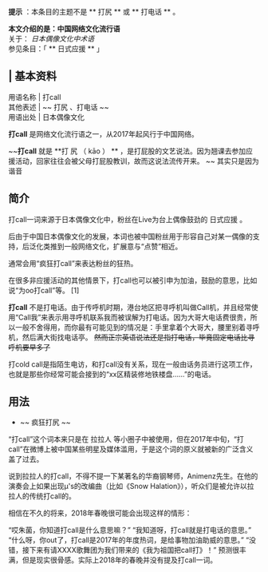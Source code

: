 **提示** ：本条目的主题不是 ** 打尻  ** 或 ** 打电话  ** 。

**本文介绍的是：中国网络文化流行语**  
关于： _日本偶像文化中术语_  
参见条目：「 ** 日式应援  ** 」

|  **基本资料**  
---  
用语名称  |  打call   
其他表述  |  ~~ 打尻  、打电话 ~~  
用语出处  |  日本偶像文化   
  
**打call** 是网络文化流行语之一，从2017年起风行于中国网络。

~~**打call** 就是 **打 尻  （  kāo  ）  **
，是打屁股的文艺说法。因为翘课去参加应援活动，回家往往会被父母打屁股教训，故而这说法流传开来。 ~~ 其实只是因为谐音

##  简介

打call一词来源于日本偶像文化中，粉丝在Live为台上偶像鼓劲的  日式应援  。

后由于中国日本偶像文化的发展，本词也被中国粉丝用于形容自己对某一偶像的支持，后泛化类推到一般网络文化，扩展意与“点赞”相近。

通常会用“疯狂打call”来表达粉丝的狂热。

在很多非应援活动的其他情景下，打call也可以被引申为加油，鼓励的意思，比如说“为oo打call”等。  [1]

**打call**
不是打电话。由于传呼机时期，港台地区把寻呼机叫做Call机，并且经常使用“Call我”来表示用寻呼机联系我而被误解为打电话。因为大哥大电话费很贵，所以一般不舍得用，而你最有可能见到的情况是：手里拿着个大哥大，腰里别着寻呼机，然后满大街找电话亭。
~~然而正宗英语说法还是指打电话，毕竟固定电话比寻呼机要早多了~~

打cold call是指陌生电访，和打call没有关系，现在一般由话务员进行这项工作，也就是那些你经常可能会接到的“xx区精装修地铁楼盘……”的电话。

##  用法

  * ~~ 疯狂打尻  ~~

“打call”这个词本来只是在  拉拉人
等小圈子中被使用，但在2017年中旬，“打call”在微博上被中国某些明星及媒体滥用，于是这个词的原义就被新的广泛含义盖了过去。

说到拉拉人的打call，不得不提一下某著名的华裔钢琴师，Animenz先生。在他的演奏会上如果出现μ's的改编曲（比如《Snow
Halation》），听众们是被允许以拉拉人的传统打call的。

相信在不久的将来，2018年春晚很可能会出现这样的情形：

“哎朱菌，你知道打call是什么意思嘛？” “我知道呀，打call就是打电话的意思。”
“什么呀，你out了，打call是2017年的年度热词，是给事物加油助威的意思。” “没错，接下来有请XXXX歌舞团为我们带来的《我为祖国把call打》！”
预测很丰满，但是现实很骨感。实际上2018年的春晚并没有提及打call一词。
